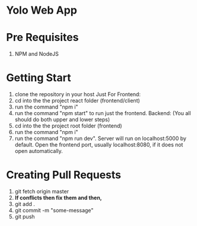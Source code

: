 # Yolo Web App

# Pre Requisites
1. NPM and NodeJS

# Getting Start
1. clone the repository in your host
Just For Frontend:
2. cd into the the project react folder (frontend/client)
3. run the command "npm i"
4. run the command "npm start" to run just the frontend.
Backend: (You all should do both upper and lower steps)
2. cd into the the project root folder (frontend)
3. run the command "npm i"
4. run the command "npm run dev". Server will run on localhost:5000 by default. Open the frontend port, usually localhost:8080, if it does not open automatically. 


# Creating Pull Requests
1. git fetch origin master
2. **If conflicts then fix them and then,**
3. git add .
4. git commit -m "some-message"
5. git push
